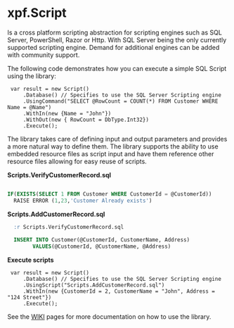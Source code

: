 xpf.Script
==========

Is a cross platform scripting abstraction for scripting engines such as SQL Server, PowerShell, Razor or Http. With SQL Server being the only currently supported scripting engine. Demand for additional engines can be added with community support.

The following code demonstrates how you can execute a simple SQL Script using the library:

``` CSharp
 var result = new Script()
     .Database() // Specifies to use the SQL Server Scripting engine
     .UsingCommand("SELECT @RowCount = COUNT(*) FROM Customer WHERE Name = @Name")
     .WithIn(new {Name = "John"})
     .WithOut(new { RowCount = DbType.Int32})
     .Execute();
``` 

The library takes care of defining input and output parameters and provides a more natural way to define them. The library supports the ability to use embedded resource files as script input and have them reference other resource files allowing for easy reuse of scripts.

__Scripts.VerifyCustomerRecord.sql__
  ``` SQL

  IF(EXISTS(SELECT 1 FROM Customer WHERE CustomerId = @CustomerId))
    RAISE ERROR (1,23,'Customer Already exists')
```
__Scripts.AddCustomerRecord.sql__
``` SQL
  :r Scripts.VerifyCustomerRecord.sql
  
  INSERT INTO Customer(@CustomerId, CustomerName, Address)
        VALUES(@CustomerId, @CustomerName, @Address)
```

__Execute scripts__
``` CSharp
 var result = new Script()
     .Database() // Specifies to use the SQL Server Scripting engine
     .UsingScript("Scripts.AddCustomerRecord.sql")
     .WithIn(new {CustomerId = 2, CustomerName = "John", Address = "124 Street"})
     .Execute();
``` 

See the [WIKI](https://github.com/dotnetprofessional/xpf.Script/wiki) pages for more documentation on how to use the library.
